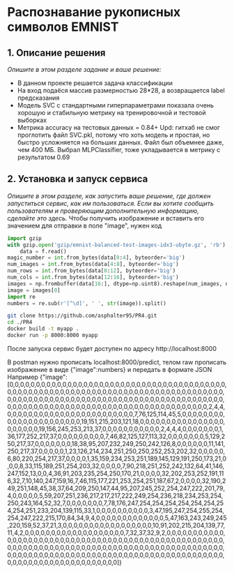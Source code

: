 # Распознавание рукописных символов EMNIST

## 1. Описание решения
_Опишите в этом разделе задание и ваше решение:_
- В данном проекте решается задача классификации
- На вход подаёся массив размерностью 28*28, а возвращается label предсказания
- Модель SVC с стандартными гиперпараметрами показала очень хорошую и стабильную метрику на тренировочной и тестовой выборках
- Метрика accuracy на тестовых данных = 0.84+
Upd: гитхаб не смог проглотить файл SVC.pkl, потому что хоть модель и простая, но быстро усложняется на больших данных. Файл был объемнее даже, чем 400 МБ. Выбрал MLPClassifier, тоже укладывается в метрику с результатом 0.69


## 2. Установка и запуск сервиса

_Опишите в этом разделе, как запустить ваше решение, где должен запуститься сервис, как им пользоваться. Если вы хотите сообщить пользователям и проверяющим дополнительную информацию, сделайте это здесь._
Чтобы получить изображение и вставить его значением для отправки в поле "image", нужен код
```python
import gzip
with gzip.open('gzip/emnist-balanced-test-images-idx3-ubyte.gz', 'rb') as f:
    data = f.read()
magic_number = int.from_bytes(data[0:4], byteorder='big')
num_images = int.from_bytes(data[4:8], byteorder='big')
num_rows = int.from_bytes(data[8:12], byteorder='big')
num_cols = int.from_bytes(data[12:16], byteorder='big')
images = np.frombuffer(data[16:], dtype=np.uint8).reshape(num_images, num_rows, num_cols)
image = images[0]
import re
numbers = re.sub(r'[^\d]', ' ', str(image)).split()
```
```bash
git clone https://github.com/asphalter95/PR4.git
cd ./PR4
docker build -t myapp .
docker run -p 8000:8000 myapp
```
После запуска сервис будет доступен по адресу http://localhost:8000

В postman нужно прописать localhost:8000/predict, телом raw прописать изображение в виде
{"image":numbers} и передать в формате JSON
Например
{"image":[0,0,0,0,0,0,0,0,0,0,0,0,0,0,0,0,0,0,0,0,0,0,0,0,0,0,0,0,0,0,0,0,0,0,0,0,0,0,0,0,0,0,0,0,0,0,0,0,0,0,0,0,0,0,0,0,0,0,0,0,0,0,0,0,0,0,0,0,0,0,0,0,0,0,0,0,0,0,0,0,0,0,0,0,0,0,0,0,0,0,0,0,0,0,0,0,0,0,0,0,0,0,0,0,0,0,0,0,0,0,0,0,0,0,0,0,0,0,0,0,0,0,0,0,0,0,0,0,0,0,0,0,0,0,0,0,0,0,0,0,0,0,0,0,0,0,0,0,0,0,0,0,0,0,0,0,0,0,0,0,0,2,4,4,0,0,0,0,0,0,0,0,0,0,0,0,0,0,0,0,0,0,0,0,0,0,0,0,7,76,125,114,45,5,0,0,0,0,0,0,0,0,0,0,0,0,0,0,0,0,0,0,0,0,0,0,19,151,215,203,121,18,0,0,0,0,0,0,0,0,0,0,0,0,0,0,0,0,0,0,0,0,0,0,19,156,245,253,213,37,0,0,0,0,0,0,0,0,0,0,0,2,4,4,4,0,0,0,0,0,0,0,1,36,177,252,217,37,0,0,0,0,0,0,0,0,0,7,46,82,125,127,113,32,0,0,0,0,0,0,0,5,129,250,217,37,0,0,0,0,0,0,0,18,38,95,207,232,249,250,242,126,8,0,0,0,0,0,0,11,141,250,217,37,0,0,0,0,0,1,23,126,214,234,251,250,250,252,253,202,32,0,0,0,0,0,6,80,220,254,217,37,0,0,0,0,1,35,159,234,253,251,189,145,129,191,250,173,21,0,0,0,8,33,115,189,251,254,203,32,0,0,0,0,7,90,218,251,252,242,132,64,41,146,247,152,13,0,0,4,36,91,203,235,254,250,170,21,0,0,0,0,32,202,253,252,191,116,32,7,10,140,247,159,16,7,46,115,177,221,253,254,251,187,67,2,0,0,0,0,32,190,249,251,148,45,38,37,64,209,250,147,44,95,207,245,252,254,247,222,201,79,4,0,0,0,0,0,5,59,207,251,236,217,217,217,222,249,254,236,218,234,253,254,250,243,164,52,32,7,0,0,0,0,0,0,0,7,78,176,247,254,254,254,254,254,254,254,254,251,233,204,139,115,33,1,0,0,0,0,0,0,0,0,0,0,3,47,195,247,254,255,254,254,247,222,215,170,84,34,9,4,0,0,0,0,0,0,0,0,0,0,0,0,0,5,47,163,243,249,245,220,159,52,37,21,3,0,0,0,0,0,0,0,0,0,0,0,0,0,0,0,0,0,10,91,202,215,204,139,77,11,4,2,0,0,0,0,0,0,0,0,0,0,0,0,0,0,0,0,0,0,0,7,32,37,32,9,2,0,0,0,0,0,0,0,0,0,0,0,0,0,0,0,0,0,0,0,0,0,0,0,0,0,0,0,0,0,0,0,0,0,0,0,0,0,0,0,0,0,0,0,0,0,0,0,0,0,0,0,0,0,0,0,0,0,0,0,0,0,0,0,0,0,0,0,0,0,0,0,0,0,0,0,0,0,0,0,0,0,0,0,0,0,0,0,0,0,0,0,0,0,0,0,0,0,0,0,0,0,0,0,0,0,0,0,0,0,0,0,0,0,0,0,0,0,0,0,0,0,0,0,0,0,0,0,0,0,0,0,0,0,0,0,0,0,0,0,0,0,0,0,0,0,0,0,0,0,0,0,0,0,0,0]}